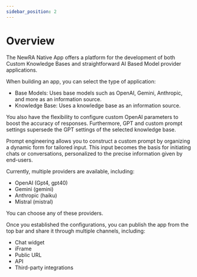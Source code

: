 ```yaml
---
sidebar_position: 2
---
```


# Overview

The NewRA Native App offers a platform for the development of both Custom Knowledge Bases and straightforward AI Based Model provider applications.

When building an app, you can select the type of application:

- Base Models: Uses base models such as OpenAI, Gemini, Anthropic, and more as an information source.
- Knowledge Base: Uses a knowledge base as an information source.

You also have the flexibility to configure custom OpenAI parameters to boost the accuracy of responses. Furthermore, GPT and custom prompt settings supersede the GPT settings of the selected knowledge base.

Prompt engineering allows you to construct a custom prompt by organizing a dynamic form for tailored input. This input becomes the basis for initiating chats or conversations, personalized to the precise information given by end-users.

Currently, multiple providers are available, including:

- OpenAI (Gpt4, gpt40)
- Gemini (gemini)
- Anthropic (haiku)
- Mistral (mistral)

You can choose any of these providers.

Once you established the configurations, you can publish the app from the top bar and share it through multiple channels, including:

- Chat widget
- iFrame
- Public URL
- API
- Third-party integrations
